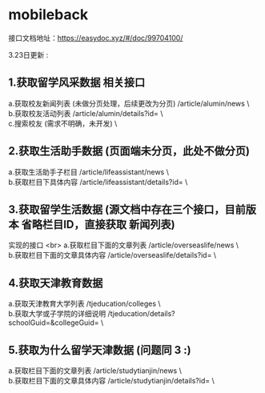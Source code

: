 # mobileback
接口文档地址：https://easydoc.xyz/#/doc/99704100/


3.23日更新 :
## 1.获取留学风采数据 相关接口
   a.获取校友新闻列表 (未做分页处理，后续更改为分页) /article/alumin/news \ <br>
   b.获取校友活动列表 /article/alumin/details?id= \ <br>
   c.搜索校友 (需求不明确，未开发) \ <br>
## 2.获取生活助手数据 (页面端未分页，此处不做分页)
   a.获取生活助手子栏目 /article/lifeassistant/news \ <br>
   b.获取栏目下具体内容 /article/lifeassistant/details?id= \ <br>
## 3.获取留学生活数据 (源文档中存在三个接口，目前版本 省略栏目ID，直接获取 新闻列表)
   实现的接口 \<br>
   a.获取栏目下面的文章列表 /article/overseaslife/news \ <br>
   b.获取栏目下面的文章具体内容 /article/overseaslife/details?id= \ <br>
## 4.获取天津教育数据
   a.获取天津教育大学列表 /tjeducation/colleges \ <br>
   b.获取大学或子学院的详细说明 /tjeducation/details?schoolGuid=&collegeGuid= \ <br>
## 5.获取为什么留学天津数据 (问题同 3 :)
   a.获取栏目下面的文章列表 /article/studytianjin/news \ <br>
   b.获取栏目下面的文章具体内容 /article/studytianjin/details?id= \ <br>

